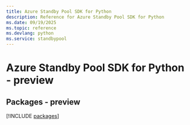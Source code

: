 ```yaml
---
title: Azure Standby Pool SDK for Python
description: Reference for Azure Standby Pool SDK for Python
ms.date: 09/19/2025
ms.topic: reference
ms.devlang: python
ms.service: standbypool
---
```

# Azure Standby Pool SDK for Python - preview
## Packages - preview
[!INCLUDE [packages](standby-pool-index.md)]